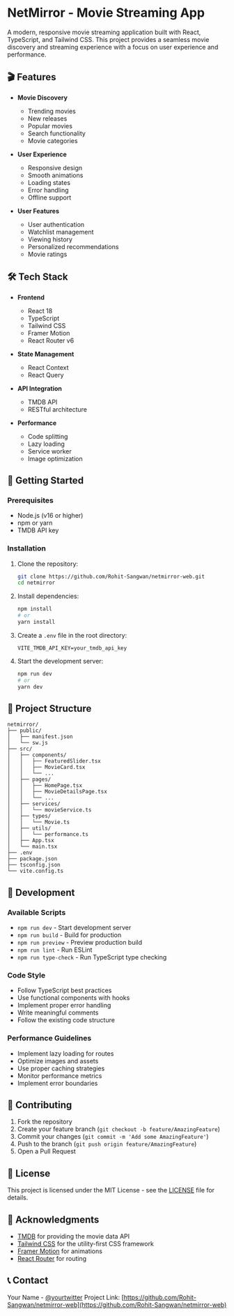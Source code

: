 # NetMirror - Movie Streaming App

A modern, responsive movie streaming application built with React, TypeScript, and Tailwind CSS. This project provides a seamless movie discovery and streaming experience with a focus on user experience and performance.

## 🎬 Features

- **Movie Discovery**
  - Trending movies
  - New releases
  - Popular movies
  - Search functionality
  - Movie categories

- **User Experience**
  - Responsive design
  - Smooth animations
  - Loading states
  - Error handling
  - Offline support

- **User Features**
  - User authentication
  - Watchlist management
  - Viewing history
  - Personalized recommendations
  - Movie ratings

## 🛠️ Tech Stack

- **Frontend**
  - React 18
  - TypeScript
  - Tailwind CSS
  - Framer Motion
  - React Router v6

- **State Management**
  - React Context
  - React Query

- **API Integration**
  - TMDB API
  - RESTful architecture

- **Performance**
  - Code splitting
  - Lazy loading
  - Service worker
  - Image optimization

## 🚀 Getting Started

### Prerequisites

- Node.js (v16 or higher)
- npm or yarn
- TMDB API key

### Installation

1. Clone the repository:
   ```bash
   git clone https://github.com/Rohit-Sangwan/netmirror-web.git
   cd netmirror
   ```

2. Install dependencies:
   ```bash
   npm install
   # or
   yarn install
   ```

3. Create a `.env` file in the root directory:
   ```env
   VITE_TMDB_API_KEY=your_tmdb_api_key
   ```

4. Start the development server:
   ```bash
   npm run dev
   # or
   yarn dev
   ```

## 📁 Project Structure

```
netmirror/
├── public/
│   ├── manifest.json
│   └── sw.js
├── src/
│   ├── components/
│   │   ├── FeaturedSlider.tsx
│   │   ├── MovieCard.tsx
│   │   └── ...
│   ├── pages/
│   │   ├── HomePage.tsx
│   │   ├── MovieDetailsPage.tsx
│   │   └── ...
│   ├── services/
│   │   └── movieService.ts
│   ├── types/
│   │   └── Movie.ts
│   ├── utils/
│   │   └── performance.ts
│   ├── App.tsx
│   └── main.tsx
├── .env
├── package.json
├── tsconfig.json
└── vite.config.ts
```

## 🔧 Development

### Available Scripts

- `npm run dev` - Start development server
- `npm run build` - Build for production
- `npm run preview` - Preview production build
- `npm run lint` - Run ESLint
- `npm run type-check` - Run TypeScript type checking

### Code Style

- Follow TypeScript best practices
- Use functional components with hooks
- Implement proper error handling
- Write meaningful comments
- Follow the existing code structure

### Performance Guidelines

- Implement lazy loading for routes
- Optimize images and assets
- Use proper caching strategies
- Monitor performance metrics
- Implement error boundaries

## 🤝 Contributing

1. Fork the repository
2. Create your feature branch (`git checkout -b feature/AmazingFeature`)
3. Commit your changes (`git commit -m 'Add some AmazingFeature'`)
4. Push to the branch (`git push origin feature/AmazingFeature`)
5. Open a Pull Request

## 📝 License

This project is licensed under the MIT License - see the [LICENSE](LICENSE) file for details.

## 🙏 Acknowledgments

- [TMDB](https://www.themoviedb.org/) for providing the movie data API
- [Tailwind CSS](https://tailwindcss.com/) for the utility-first CSS framework
- [Framer Motion](https://www.framer.com/motion/) for animations
- [React Router](https://reactrouter.com/) for routing

## 📞 Contact

Your Name - [@yourtwitter](https://twitter.com/Rohit__Sangwan)
Project Link: [https://github.com/Rohit-Sangwan/netmirror-web](https://github.com/Rohit-Sangwan/netmirror-web)
